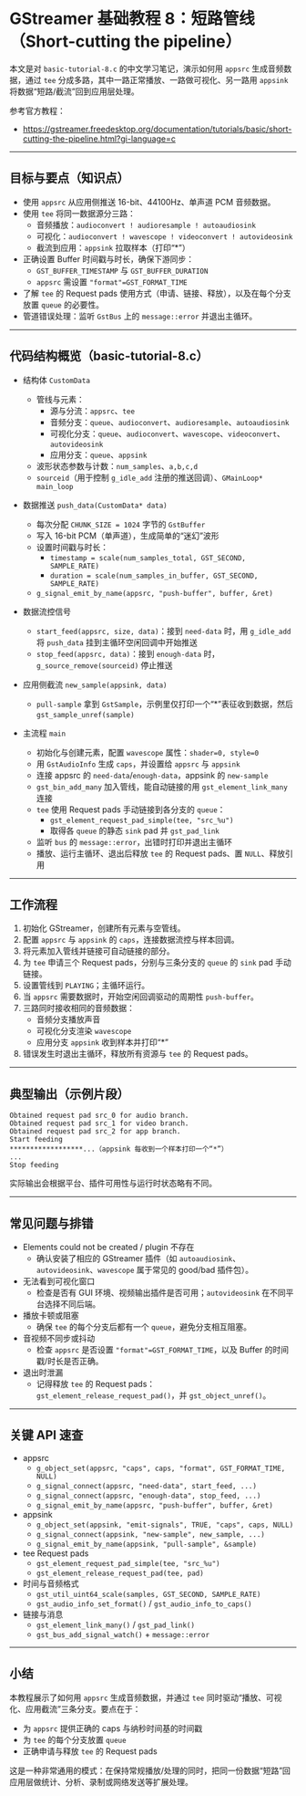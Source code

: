 # GStreamer 基础教程 8：短路管线（Short-cutting the pipeline）

本文是对 `basic-tutorial-8.c` 的中文学习笔记，演示如何用 `appsrc` 生成音频数据，通过 `tee` 分成多路，其中一路正常播放、一路做可视化、另一路用 `appsink` 将数据“短路/截流”回到应用层处理。

参考官方教程：
- https://gstreamer.freedesktop.org/documentation/tutorials/basic/short-cutting-the-pipeline.html?gi-language=c

---

## 目标与要点（知识点）
- 使用 `appsrc` 从应用侧推送 16-bit、44100Hz、单声道 PCM 音频数据。
- 使用 `tee` 将同一数据源分三路：
  - 音频播放：`audioconvert ! audioresample ! autoaudiosink`
  - 可视化：`audioconvert ! wavescope ! videoconvert ! autovideosink`
  - 截流到应用：`appsink` 拉取样本（打印“*”）
- 正确设置 Buffer 时间戳与时长，确保下游同步：
  - `GST_BUFFER_TIMESTAMP` 与 `GST_BUFFER_DURATION`
  - `appsrc` 需设置 `"format"=GST_FORMAT_TIME`
- 了解 `tee` 的 Request pads 使用方式（申请、链接、释放），以及在每个分支放置 `queue` 的必要性。
- 管道错误处理：监听 `GstBus` 上的 `message::error` 并退出主循环。

---

## 代码结构概览（basic-tutorial-8.c）

- 结构体 `CustomData`
  - 管线与元素：
    - 源与分流：`appsrc`、`tee`
    - 音频分支：`queue`、`audioconvert`、`audioresample`、`autoaudiosink`
    - 可视化分支：`queue`、`audioconvert`、`wavescope`、`videoconvert`、`autovideosink`
    - 应用分支：`queue`、`appsink`
  - 波形状态参数与计数：`num_samples`、`a,b,c,d`
  - `sourceid`（用于控制 `g_idle_add` 注册的推送回调）、`GMainLoop* main_loop`

- 数据推送 `push_data(CustomData* data)`
  - 每次分配 `CHUNK_SIZE = 1024` 字节的 `GstBuffer`
  - 写入 16-bit PCM（单声道），生成简单的“迷幻”波形
  - 设置时间戳与时长：
    - `timestamp = scale(num_samples_total, GST_SECOND, SAMPLE_RATE)`
    - `duration = scale(num_samples_in_buffer, GST_SECOND, SAMPLE_RATE)`
  - `g_signal_emit_by_name(appsrc, "push-buffer", buffer, &ret)`

- 数据流控信号
  - `start_feed(appsrc, size, data)`：接到 `need-data` 时，用 `g_idle_add` 将 `push_data` 挂到主循环空闲回调中开始推送
  - `stop_feed(appsrc, data)`：接到 `enough-data` 时，`g_source_remove(sourceid)` 停止推送

- 应用侧截流 `new_sample(appsink, data)`
  - `pull-sample` 拿到 `GstSample`，示例里仅打印一个“*”表征收到数据，然后 `gst_sample_unref(sample)`

- 主流程 `main`
  - 初始化与创建元素，配置 `wavescope` 属性：`shader=0, style=0`
  - 用 `GstAudioInfo` 生成 `caps`，并设置给 `appsrc` 与 `appsink`
  - 连接 appsrc 的 `need-data`/`enough-data`，appsink 的 `new-sample`
  - `gst_bin_add_many` 加入管线，能自动链接的用 `gst_element_link_many` 连接
  - `tee` 使用 Request pads 手动链接到各分支的 `queue`：
    - `gst_element_request_pad_simple(tee, "src_%u")`
    - 取得各 `queue` 的静态 `sink` pad 并 `gst_pad_link`
  - 监听 `bus` 的 `message::error`，出错时打印并退出主循环
  - 播放、运行主循环、退出后释放 `tee` 的 Request pads、置 `NULL`、释放引用

---

## 工作流程

1. 初始化 GStreamer，创建所有元素与空管线。
2. 配置 `appsrc` 与 `appsink` 的 `caps`，连接数据流控与样本回调。
3. 将元素加入管线并链接可自动链接的部分。
4. 为 `tee` 申请三个 Request pads，分别与三条分支的 `queue` 的 `sink` pad 手动链接。
5. 设置管线到 `PLAYING`；主循环运行。
6. 当 `appsrc` 需要数据时，开始空闲回调驱动的周期性 `push-buffer`。
7. 三路同时接收相同的音频数据：
   - 音频分支播放声音
   - 可视化分支渲染 `wavescope`
   - 应用分支 `appsink` 收到样本并打印“*”
8. 错误发生时退出主循环，释放所有资源与 `tee` 的 Request pads。

---

## 典型输出（示例片段）

```
Obtained request pad src_0 for audio branch.
Obtained request pad src_1 for video branch.
Obtained request pad src_2 for app branch.
Start feeding
******************...（appsink 每收到一个样本打印一个“*”）
...
Stop feeding
```

实际输出会根据平台、插件可用性与运行时状态略有不同。

---

## 常见问题与排错

- Elements could not be created / plugin 不存在
  - 确认安装了相应的 GStreamer 插件（如 `autoaudiosink`、`autovideosink`、`wavescope` 属于常见的 good/bad 插件包）。
- 无法看到可视化窗口
  - 检查是否有 GUI 环境、视频输出插件是否可用；`autovideosink` 在不同平台选择不同后端。
- 播放卡顿或阻塞
  - 确保 `tee` 的每个分支后都有一个 `queue`，避免分支相互阻塞。
- 音视频不同步或抖动
  - 检查 `appsrc` 是否设置 `"format"=GST_FORMAT_TIME`，以及 Buffer 的时间戳/时长是否正确。
- 退出时泄漏
  - 记得释放 `tee` 的 Request pads：`gst_element_release_request_pad()`，并 `gst_object_unref()`。

---

## 关键 API 速查

- appsrc
  - `g_object_set(appsrc, "caps", caps, "format", GST_FORMAT_TIME, NULL)`
  - `g_signal_connect(appsrc, "need-data", start_feed, ...)`
  - `g_signal_connect(appsrc, "enough-data", stop_feed, ...)`
  - `g_signal_emit_by_name(appsrc, "push-buffer", buffer, &ret)`
- appsink
  - `g_object_set(appsink, "emit-signals", TRUE, "caps", caps, NULL)`
  - `g_signal_connect(appsink, "new-sample", new_sample, ...)`
  - `g_signal_emit_by_name(appsink, "pull-sample", &sample)`
- tee Request pads
  - `gst_element_request_pad_simple(tee, "src_%u")`
  - `gst_element_release_request_pad(tee, pad)`
- 时间与音频格式
  - `gst_util_uint64_scale(samples, GST_SECOND, SAMPLE_RATE)`
  - `gst_audio_info_set_format()` / `gst_audio_info_to_caps()`
- 链接与消息
  - `gst_element_link_many()` / `gst_pad_link()`
  - `gst_bus_add_signal_watch()` + `message::error`

---

## 小结

本教程展示了如何用 `appsrc` 生成音频数据，并通过 `tee` 同时驱动“播放、可视化、应用截流”三条分支。要点在于：
- 为 `appsrc` 提供正确的 caps 与纳秒时间基的时间戳
- 为 `tee` 的每个分支放置 `queue`
- 正确申请与释放 `tee` 的 Request pads

这是一种非常通用的模式：在保持常规播放/处理的同时，把同一份数据“短路”回应用层做统计、分析、录制或网络发送等扩展处理。